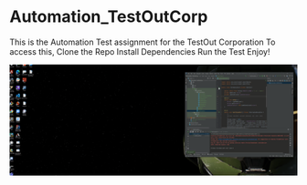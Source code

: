 # Automation_TestOutCorp
This is the Automation Test assignment for the TestOut Corporation
To access this, Clone the Repo
Install Dependencies
Run the Test
Enjoy!

![picture](./testout-success.gif)